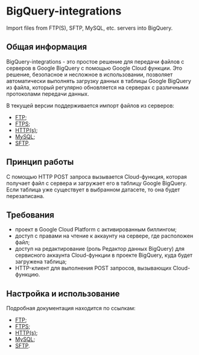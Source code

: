 # BigQuery-integrations
Import files from FTP(S), SFTP, MySQL, etc. servers into BigQuery.

## Общая информация

BigQuery-integrations - это простое решение для передачи файлов с серверов в Google BigQuery с помощью Google Cloud функции. 
Это решение, безопасное и несложное в использовании, позволяет автоматически выполнять загрузку данных в таблицы Google BigQuery из файла, который регулярно обновляется на серверах с различными протоколами передачи данных.

В текущей версии поддерживается импорт файлов из серверов:

- [FTP](https://github.com/OWOX/BigQuery-integrations/tree/master/ftp);
- [FTPS](https://github.com/OWOX/BigQuery-integrations/tree/master/ftps);
- [HTTP(s)](https://github.com/OWOX/BigQuery-integrations/tree/master/https);
- [MySQL](https://github.com/OWOX/BigQuery-integrations/tree/master/mysql);
- [SFTP](https://github.com/OWOX/BigQuery-integrations/tree/master/sftp).


## Принцип работы

С помощью HTTP POST запроса вызывается Cloud-функция, которая получает файл с сервера и загружает его в таблицу Google BigQuery.
Если таблица уже существует в выбранном датасете, то она будет перезаписана.

## Требования

- проект в Google Cloud Platform с активированным биллингом;
- доступ с правами на чтение к аккаунту на сервере, где расположен файл;
- доступ на редактирование (роль Редактор данных BigQuery) для сервисного аккаунта Cloud-функции в проекте BigQuery, куда будет загружена таблица;
- HTTP-клиент для выполнения POST запросов, вызывающих Cloud-функцию.

## Настройка и использование

Подробная документация находится по ссылкам:

- [FTP](https://github.com/OWOX/BigQuery-integrations/tree/master/ftp/README.md);
- [FTPS](https://github.com/OWOX/BigQuery-integrations/tree/master/ftps/README.md);
- [HTTP(s)](https://github.com/OWOX/BigQuery-integrations/tree/master/https/README.md);
- [MySQL](https://github.com/OWOX/BigQuery-integrations/tree/master/mysql/README.md);
- [SFTP](https://github.com/OWOX/BigQuery-integrations/tree/master/sftp/README.md).



